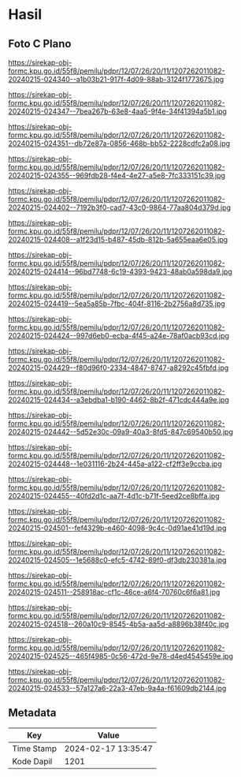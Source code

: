 # Hasil

## Foto C Plano

https://sirekap-obj-formc.kpu.go.id/55f8/pemilu/pdpr/12/07/26/20/11/1207262011082-20240215-024340--a1b03b21-917f-4d09-88ab-3124f1773675.jpg

https://sirekap-obj-formc.kpu.go.id/55f8/pemilu/pdpr/12/07/26/20/11/1207262011082-20240215-024347--7bea267b-63e8-4aa5-9f4e-34f41394a5b1.jpg

https://sirekap-obj-formc.kpu.go.id/55f8/pemilu/pdpr/12/07/26/20/11/1207262011082-20240215-024351--db72e87a-0856-468b-bb52-2228cdfc2a08.jpg

https://sirekap-obj-formc.kpu.go.id/55f8/pemilu/pdpr/12/07/26/20/11/1207262011082-20240215-024355--969fdb28-f4e4-4e27-a5e8-7fc333151c39.jpg

https://sirekap-obj-formc.kpu.go.id/55f8/pemilu/pdpr/12/07/26/20/11/1207262011082-20240215-024402--7192b3f0-cad7-43c0-9864-77aa804d379d.jpg

https://sirekap-obj-formc.kpu.go.id/55f8/pemilu/pdpr/12/07/26/20/11/1207262011082-20240215-024408--a1f23d15-b487-45db-812b-5a655eaa6e05.jpg

https://sirekap-obj-formc.kpu.go.id/55f8/pemilu/pdpr/12/07/26/20/11/1207262011082-20240215-024414--96bd7748-6c19-4393-9423-48ab0a598da9.jpg

https://sirekap-obj-formc.kpu.go.id/55f8/pemilu/pdpr/12/07/26/20/11/1207262011082-20240215-024419--5ea5a85b-7fbc-404f-8116-2b2756a8d735.jpg

https://sirekap-obj-formc.kpu.go.id/55f8/pemilu/pdpr/12/07/26/20/11/1207262011082-20240215-024424--997d6eb0-ecba-4f45-a24e-78af0acb93cd.jpg

https://sirekap-obj-formc.kpu.go.id/55f8/pemilu/pdpr/12/07/26/20/11/1207262011082-20240215-024429--f80d96f0-2334-4847-8747-a8292c45fbfd.jpg

https://sirekap-obj-formc.kpu.go.id/55f8/pemilu/pdpr/12/07/26/20/11/1207262011082-20240215-024434--a3ebdba1-b190-4462-8b2f-471cdc444a9e.jpg

https://sirekap-obj-formc.kpu.go.id/55f8/pemilu/pdpr/12/07/26/20/11/1207262011082-20240215-024442--5d52e30c-09a9-40a3-8fd5-847c69540b50.jpg

https://sirekap-obj-formc.kpu.go.id/55f8/pemilu/pdpr/12/07/26/20/11/1207262011082-20240215-024448--1e031116-2b24-445a-a122-cf2ff3e9ccba.jpg

https://sirekap-obj-formc.kpu.go.id/55f8/pemilu/pdpr/12/07/26/20/11/1207262011082-20240215-024455--40fd2d1c-aa7f-4d1c-b71f-5eed2ce8bffa.jpg

https://sirekap-obj-formc.kpu.go.id/55f8/pemilu/pdpr/12/07/26/20/11/1207262011082-20240215-024501--fef4329b-e460-4098-9c4c-0d91ae41d19d.jpg

https://sirekap-obj-formc.kpu.go.id/55f8/pemilu/pdpr/12/07/26/20/11/1207262011082-20240215-024505--1e5688c0-efc5-4742-89f0-df3db230381a.jpg

https://sirekap-obj-formc.kpu.go.id/55f8/pemilu/pdpr/12/07/26/20/11/1207262011082-20240215-024511--258918ac-cf1c-46ce-a6f4-70760c6f6a81.jpg

https://sirekap-obj-formc.kpu.go.id/55f8/pemilu/pdpr/12/07/26/20/11/1207262011082-20240215-024518--260a10c9-8545-4b5a-aa5d-a8896b38f40c.jpg

https://sirekap-obj-formc.kpu.go.id/55f8/pemilu/pdpr/12/07/26/20/11/1207262011082-20240215-024525--465f4985-0c56-472d-9e78-d4ed4545459e.jpg

https://sirekap-obj-formc.kpu.go.id/55f8/pemilu/pdpr/12/07/26/20/11/1207262011082-20240215-024533--57a127a6-22a3-47eb-9a4a-f61609db2144.jpg


## Metadata

| Key        | Value               |
| ---------- | ------------------- |
| Time Stamp | 2024-02-17 13:35:47 |
| Kode Dapil | 1201                |



